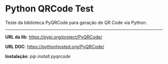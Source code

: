 # Python QRCode Test
Teste da biblioteca PyQRCode para geração de QR Code via Python.
****

**URL da lib**: https://pypi.org/project/PyQRCode/

**URL DOC**: https://pythonhosted.org/PyQRCode/


**Instalação**: *pip install pyqrcode*

